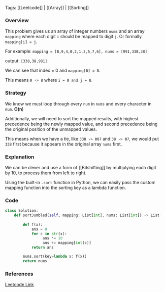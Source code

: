
Tags: [[Leetcode]] | [[Array]] | [[Sorting]]


### Overview
This problem gives us an array of integer numbers `nums` and an array `mapping` where each digit `i` should be mapped to digit `j`. Or formally `mapping[i] = j`.

For example:
`mapping = [8,9,4,0,2,1,3,5,7,6], nums = [991,338,38]`

output: `[338,38,991]`

We can see that index = 0 and `mapping[0] = 8`. 

This means `0 -> 8` where `i = 0 and j = 8`.

### Strategy
We know we must loop through every `num` in `nums` and every character in `num`. **O(n)**

Additionally, we will need to sort the mapped results, with highest precedence being the newly mapped value, and second precedence being the original position of the unmapped values.

This means when we have a tie, like `338 -> 007` and `38 -> 07`, we would put `338` first because it appears in the original array `nums` first.

### Explanation
We can be clever and use a form of [[Bitshifting]] by multiplying each digit by 10, to process them from left to right.

Using the built-in `.sort` function in Python, we can easily pass the custom mapping function into the sorting key as a lambda function.

### Code
```python
class Solution:
    def sortJumbled(self, mapping: List[int], nums: List[int]) -> List[int]:
        
        def f(x):
            ans = 0
            for c in str(x):
                 ans *= 10
                 ans += mapping[int(c)]
            return ans

        nums.sort(key=lambda x: f(x))
        return nums
```


### References
[Leetcode Link](https://leetcode.com/problems/sort-the-jumbled-numbers/description/?envType=daily-question&envId=2024-07-24)

